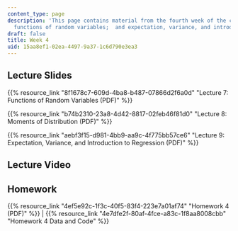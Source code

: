 ```yaml
---
content_type: page
description: 'This page contains material from the fourth week of the course and covers
  functions of random variables;  and expectation, variance, and introduction to regression. '
draft: false
title: Week 4
uid: 15aa8ef1-02ea-4497-9a37-1c6d790e3ea3
---
```

## Lecture Slides

{{% resource_link "8f1678c7-609d-4ba8-b487-07866d2f6a0d" "Lecture 7: Functions of Random Variables (PDF)" %}}

{{% resource_link "b74b2310-23a8-4d42-8817-02feb46f81d0" "Lecture 8: Moments of Distribution (PDF)" %}}

{{% resource_link "aebf3f15-d981-4bb9-aa9c-4f775bb57ce6" "Lecture 9: Expectation, Variance, and Introduction to Regression (PDF)" %}}

## Lecture Video

## Homework

{{% resource_link "4ef5e92c-1f3c-40f5-83f4-223e7a01af74" "Homework 4 (PDF)" %}} | {{% resource_link "4e7dfe2f-80af-4fce-a83c-1f8aa8008cbb" "Homework 4 Data and Code" %}}